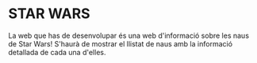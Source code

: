 # STAR WARS

La web que has de desenvolupar és una web d'informació sobre les naus de Star Wars! S'haurà de mostrar el llistat de naus amb la informació detallada de cada una d'elles.
